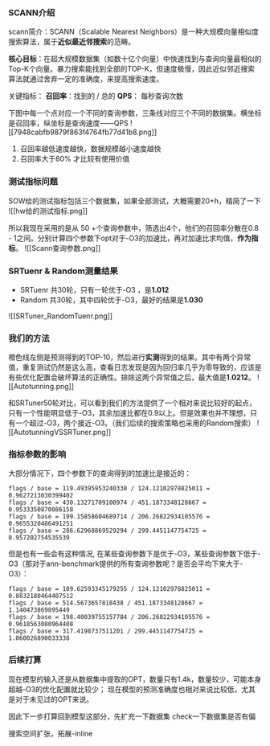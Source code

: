 ### SCANN介绍
scann简介：SCANN​​（Scalable Nearest Neighbors）是一种​大规模向量相似度搜索算法​，属于​**​近似最近邻搜索​**​的范畴。

**​核心目标​**​：在超大规模数据集（如数十亿个向量）中快速找到与查询向量最相似的Top-K个向量。暴力搜索能找到全部的TOP-K，但速度极慢，因此近似邻近搜索算法就通过舍弃一定的准确度，来提高搜索速度。

关键指标：
**召回率**：找到的 / 总的
**QPS**： 每秒查询次数

下图中每一个点对应一个不同的查询参数，三条线对应三个不同的数据集。横坐标是召回率，纵坐标是查询速度——QPS
![[7948cabfb9879f863f4764fb77d41b8.png]]

1. 召回率越低速度越快，数据规模越小速度越快
2. 召回率大于80% 才比较有使用价值

### 测试指标问题
SOW给的测试指标包括三个数据集，如果全部测试，大概需要20+h，精简了一下
![[hw给的测试指标.png]]

所以我现在采用的是从 50 +个查询参数中，筛选出4个，他们的召回率分散在0.8 - 1之间。分别计算四个参数下opt对于-O3的加速比，再对加速比求均值，**作为指标**。
![[Scann查询参数.png]]

### SRTuenr & Random测量结果
* SRTuenr 共30轮，只有一轮优于-O3 ，是**1.012**
* Random 共30轮，其中四轮优于-O3，最好的结果是**1.030**

![[SRTuner_RandomTuenr.png]]

### 我们的方法
橙色线左侧是预测得到的TOP-10，然后进行**实测**得到的结果。其中有两个异常值，重复测试仍然是这么高，查看日志发现是因为回归率几乎为零导致的，应该是有些优化配置会破坏算法的正确性。排除这两个异常值之后，最大值是**1.0212**。
![[Autotunning.png]]

和SRTuner50轮对比，可以看到我们的方法提供了一个相对来说比较好的起点，只有一个性能明显低于-O3，其余加速比都在0.9以上。但是效果也并不理想，只有一个超过-O3，两个接近-O3。（我们后续的搜索策略也采用的Random搜索）
![[AutotunningVSSRTuner.png]]

### 指标参数的影响
大部分情况下，四个参数下的查询得到的加速比是接近的：
```text
flags / base = 119.49395953240338 / 124.12102978825011 = 0.9627213030399402
flags / base = 430.13271709100974 / 451.1873348128667 = 0.9533350870086158
flags / base = 199.15858604689714 / 206.26822934105576 = 0.9655320486491251
flags / base = 286.62968869529294 / 299.4451147754725 = 0.957202754535539
```
但是也有一些会有这种情况, 在某些查询参数下是优于-O3，某些查询参数下低于-O3（那对于ann-benchmark提供的所有查询参数呢？是否会平均下来大于-O3）：
```text
flags / base = 109.62593345179255 / 124.12102978825011 = 0.8832180464407512
flags / base = 514.5673657818438 / 451.1873348128667 = 1.140473869895449
flags / base = 198.40039755157784 / 206.26822934105576 = 0.9618563080964408
flags / base = 317.4198737511201 / 299.4451147754725 = 1.060026890033338
```













### 后续打算
现在模型的输入还是从数据集中提取的OPT，数量只有1.4k，数量较少，可能本身超越-O3的优化配置就比较少； 现在模型的预测准确度也相对来说比较低，尤其是对于未见过的OPT来说。

因此下一步打算回到模型这部分，先扩充一下数据集
check一下数据集是否有偏

搜索空间扩张，拓展-inline